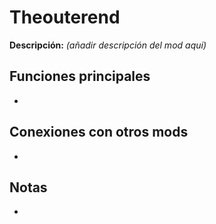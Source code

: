 # Theouterend

**Descripción:** *(añadir descripción del mod aquí)*

## Funciones principales
- 

## Conexiones con otros mods
- 

## Notas
- 
